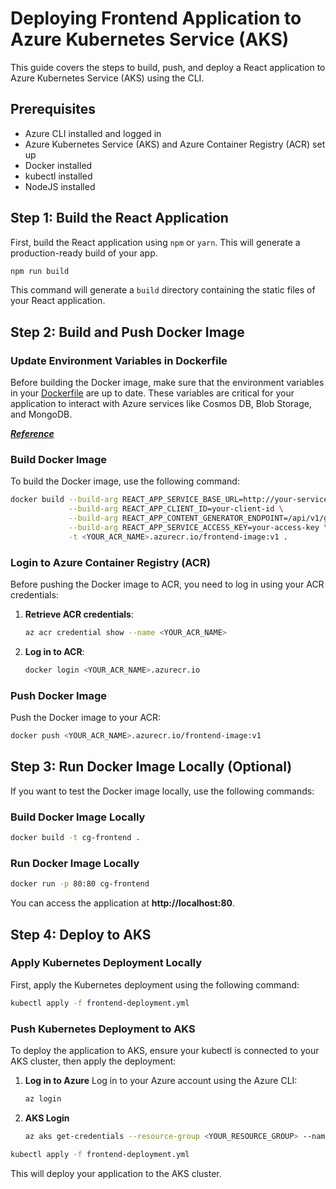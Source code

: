 # Deploying Frontend Application to Azure Kubernetes Service (AKS)
This guide covers the steps to build, push, and deploy a React application to Azure Kubernetes Service (AKS) using the CLI.

## Prerequisites

* Azure CLI installed and logged in
* Azure Kubernetes Service (AKS) and Azure Container Registry (ACR) set up
* Docker installed
* kubectl installed
* NodeJS installed


## Step 1: Build the React Application
First, build the React application using `npm` or `yarn`. This will generate a production-ready build of your app.

```bash
npm run build
```
This command will generate a `build` directory containing the static files of your React application.

## Step 2: Build and Push Docker Image

### Update Environment Variables in Dockerfile

Before building the Docker image, make sure that the environment variables in your [Dockerfile](Dockerfile) are up to date. These variables are critical for your application to interact with Azure services like Cosmos DB, Blob Storage, and MongoDB.

[**_Reference_**](env_variables.md)

### Build Docker Image
To build the Docker image, use the following command:

```bash
docker build --build-arg REACT_APP_SERVICE_BASE_URL=http://your-service-base-url \
             --build-arg REACT_APP_CLIENT_ID=your-client-id \
             --build-arg REACT_APP_CONTENT_GENERATOR_ENDPOINT=/api/v1/generate/content \
             --build-arg REACT_APP_SERVICE_ACCESS_KEY=your-access-key \
             -t <YOUR_ACR_NAME>.azurecr.io/frontend-image:v1 .
```

### Login to Azure Container Registry (ACR)
Before pushing the Docker image to ACR, you need to log in using your ACR credentials:

1. **Retrieve ACR credentials**:

    ```bash
    az acr credential show --name <YOUR_ACR_NAME>
    ```

2. **Log in to ACR**:

    ```bash
    docker login <YOUR_ACR_NAME>.azurecr.io
    ```


### Push Docker Image
Push the Docker image to your ACR:

```bash
docker push <YOUR_ACR_NAME>.azurecr.io/frontend-image:v1
```

## Step 3: Run Docker Image Locally (Optional)
If you want to test the Docker image locally, use the following commands:

### Build Docker Image Locally
```bash
docker build -t cg-frontend .
```
### Run Docker Image Locally
```bash
docker run -p 80:80 cg-frontend
```
You can access the application at **http://localhost:80**.

## Step 4: Deploy to AKS
### Apply Kubernetes Deployment Locally
First, apply the Kubernetes deployment using the following command:

```bash
kubectl apply -f frontend-deployment.yml
```
### Push Kubernetes Deployment to AKS
To deploy the application to AKS, ensure your kubectl is connected to your AKS cluster, then apply the deployment:

1. **Log in to Azure**
   Log in to your Azure account using the Azure CLI:
    ```bash
   az login
    ```
2. **AKS Login**
   ```bash
   az aks get-credentials --resource-group <YOUR_RESOURCE_GROUP> --name <YOUR_AKS_CLUSTER_NAME>
   ```

```bash
kubectl apply -f frontend-deployment.yml
```
This will deploy your application to the AKS cluster.